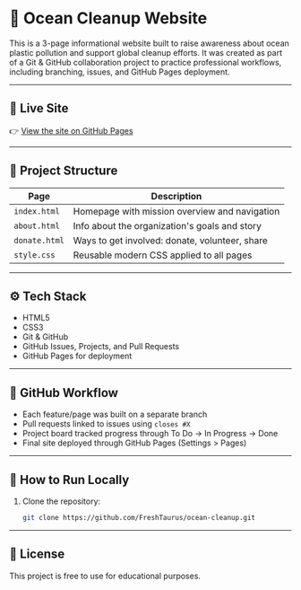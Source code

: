 # 🌊 Ocean Cleanup Website

This is a 3-page informational website built to raise awareness about ocean plastic pollution and support global cleanup efforts. It was created as part of a Git & GitHub collaboration project to practice professional workflows, including branching, issues, and GitHub Pages deployment.

---

## 🔗 Live Site

👉 [View the site on GitHub Pages](https://FreshTaurus.github.io/ocean-cleanup/)

---

## 📁 Project Structure

| Page        | Description                                                  |
|-------------|--------------------------------------------------------------|
| `index.html` | Homepage with mission overview and navigation               |
| `about.html` | Info about the organization's goals and story               |
| `donate.html`| Ways to get involved: donate, volunteer, share              |
| `style.css`  | Reusable modern CSS applied to all pages                    |

---

## ⚙️ Tech Stack

- HTML5
- CSS3
- Git & GitHub
- GitHub Issues, Projects, and Pull Requests
- GitHub Pages for deployment

---

## 📌 GitHub Workflow

- Each feature/page was built on a separate branch
- Pull requests linked to issues using `closes #X`
- Project board tracked progress through To Do → In Progress → Done
- Final site deployed through GitHub Pages (Settings > Pages)

---

## 📌 How to Run Locally
1. Clone the repository:
   ```bash
   git clone https://github.com/FreshTaurus/ocean-cleanup.git

---

## 🤝 License

This project is free to use for educational purposes.
